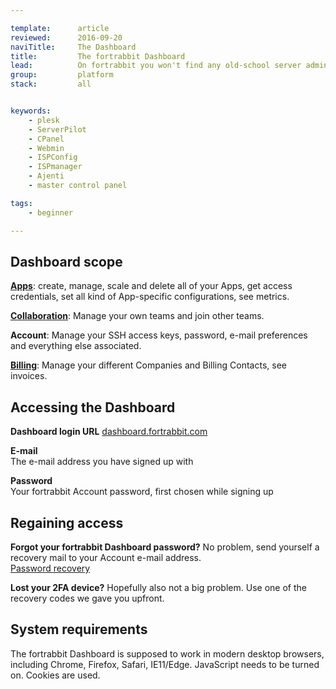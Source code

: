 ```yaml
---

template:      article
reviewed:      2016-09-20
naviTitle:     The Dashboard
title:         The fortrabbit Dashboard
lead:          On fortrabbit you won't find any old-school server admin control panel like CPanel. The fortrabbit dashboard is designed to give you fine-grained control:
group:         platform
stack:         all


keywords:
    - plesk
    - ServerPilot
    - CPanel
    - Webmin
    - ISPConfig
    - ISPmanager
    - Ajenti
    - master control panel

tags:
    - beginner

---
```




## Dashboard scope

**[Apps](/app)**: create, manage, scale and delete all of your Apps, get access credentials, set all kind of App-specific configurations, see metrics.

**[Collaboration](/collaboration)**: Manage your own teams and join other teams.

**Account**: Manage your SSH access keys, password, e-mail preferences and everything else associated.

**[Billing](/billing)**: Manage your different Companies and Billing Contacts, see invoices.


## Accessing the Dashboard

**Dashboard login URL** 
[dashboard.fortrabbit.com](https://dashboard.fortrabbit.com)

**E-mail**  
The e-mail address you have signed up with

**Password**  
Your fortrabbit Account password, first chosen while signing up


## Regaining access

**Forgot your fortrabbit Dashboard password?** No problem, send yourself a recovery mail to your Account e-mail address.  
[Password recovery](https://dashboard.fortrabbit.com/password)

**Lost your 2FA device?** Hopefully also not a big problem. Use one of the recovery codes we gave you upfront.



## System requirements

The fortrabbit Dashboard is supposed to work in modern desktop browsers, including Chrome, Firefox, Safari, IE11/Edge. JavaScript needs to be turned on. Cookies are used.